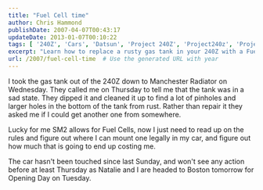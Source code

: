 ```yaml
---
title: "Fuel Cell time"
author: Chris Hammond
publishDate: 2007-04-07T00:43:17
updateDate: 2013-01-07T00:10:22
tags: [ '240Z', 'Cars', 'Datsun', 'Project 240Z', 'Project240z', 'Project240Zcom' ]
excerpt: "Learn how to replace a rusty gas tank in your 240Z with a Fuel Cell, following SM2 guidelines. Get tips on legal mounting and cost considerations."
url: /2007/fuel-cell-time  # Use the generated URL with year
---
```

<P>I took the gas tank out of the 240Z down to Manchester Radiator on Wednesday. They called me on Thursday to tell me that the tank was in a sad state. They dipped it and cleaned it up to find a lot of pinholes and larger holes in the bottom of the tank from rust. Rather than repair it they asked me if I could get another one from somewhere.</P> <P>Lucky for me SM2 allows for Fuel Cells, now I just need to read up on the rules and figure out where I can mount one legally in my car, and figure out how much that is going to end up costing me.</P> <P>The car hasn't been touched since last Sunday, and won't see any action before at least Thursday as Natalie and I are headed to Boston tomorrow for Opening Day on Tuesday.</P>


